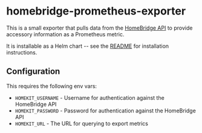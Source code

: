 # homebridge-prometheus-exporter

This is a small exporter that pulls data from the [HomeBridge API](https://homebridge.io/) to provide accessory information as a Prometheus metric.

It is installable as a Helm chart -- see the [README](./charts/homebridge-prometheus-exporter) for installation instructions.

## Configuration

This requires the following env vars:
- `HOMEKIT_USERNAME` - Username for authentication against the HomeBridge API
- `HOMEKIT_PASSWORD` - Password for authentication against the HomeBridge API
- `HOMEKIT_URL` - The URL for querying to export metrics
